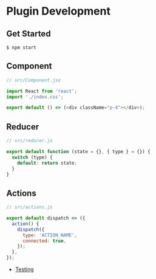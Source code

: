 # Plugin Development

## Get Started

```
$ npm start
```

## Component

```js
// src/Component.jsx

import React from 'react';
import './index.css';

export default () => (<div className="p-4"></div>);
```

## Reducer

```js
// src/reducer.js

export default function (state = {}, { type } = {}) {
  switch (type) {
    default: return state;
  }
}
```

## Actions

```js
// src/actions.js

export default dispatch => ({
  action() {
    dispatch({
      type: 'ACTION_NAME',
      connected: true,
    });
  },
});
```

* [Testing](testing.md)

